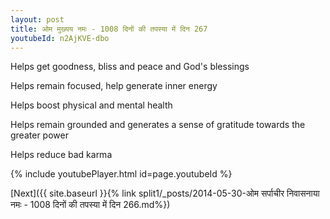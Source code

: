 ```yaml
---
layout: post
title: ओम मुख्यय नमः - 1008 दिनों की तपस्या में दिन 267
youtubeId: n2AjKVE-dbo
---
```

 
 
Helps get goodness, bliss and peace and God's blessings
 
Helps remain focused, help generate inner energy 
 
Helps boost physical and mental health 
 
Helps remain grounded and generates a sense of gratitude towards the greater power 
 
Helps reduce bad karma
 
 
 
 


{% include youtubePlayer.html id=page.youtubeId %}
 
[Next]({{ site.baseurl }}{% link  split1/_posts/2014-05-30-ओम सर्पाचीर निवासनाया नमः - 1008 दिनों की तपस्या में दिन 266.md%})
 
